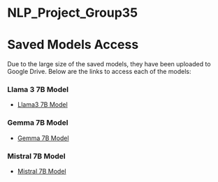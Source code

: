 # NLP_Project_Group35
# Saved Models Access

Due to the large size of the saved models, they have been uploaded to Google Drive. Below are the links to access each of the models:

### Llama 3 7B Model
- [Llama3 7B Model](https://drive.google.com/drive/folders/1U2xq7F5AlAaO2c7Ul_mbkzfRY2gsUiBz?usp=sharing)

### Gemma 7B Model
- [Gemma 7B Model](https://drive.google.com/drive/folders/1OQuVukv9IHrRryhoiBTZ9acnLGBzM_t9?usp=sharing)

### Mistral 7B Model
- [Mistral 7B Model](https://drive.google.com/drive/folders/1PQdeEZtxxPrGuelUfcHozD7nkU3bO6ar?usp=sharing)
